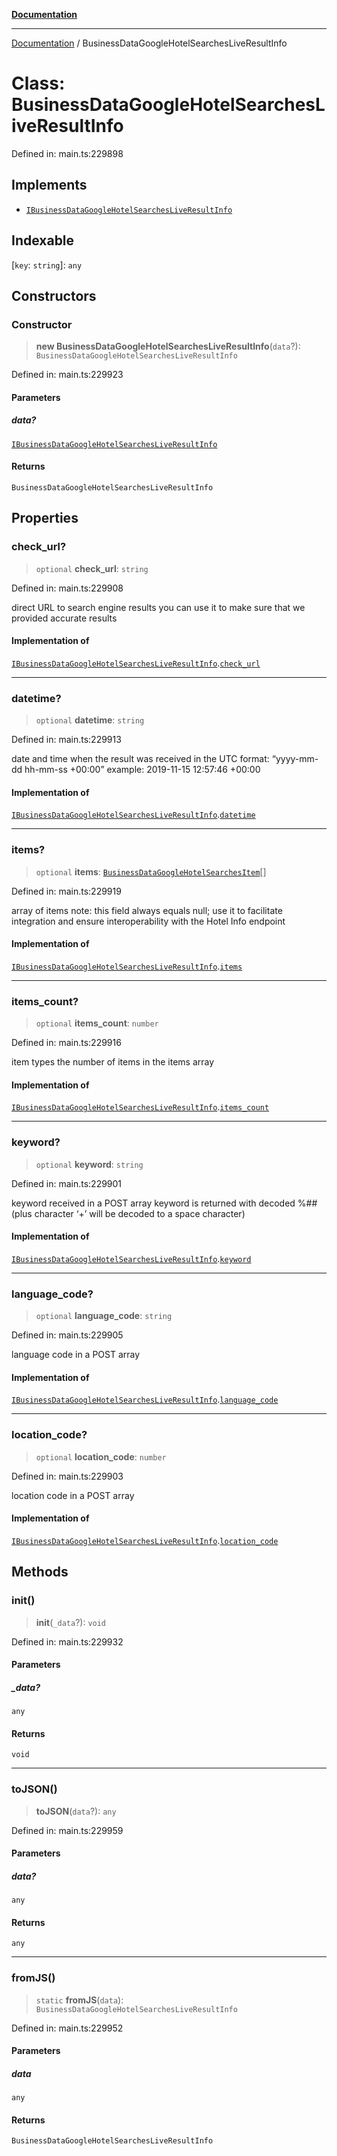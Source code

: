 [**Documentation**](../README.md)

***

[Documentation](../README.md) / BusinessDataGoogleHotelSearchesLiveResultInfo

# Class: BusinessDataGoogleHotelSearchesLiveResultInfo

Defined in: main.ts:229898

## Implements

- [`IBusinessDataGoogleHotelSearchesLiveResultInfo`](../interfaces/IBusinessDataGoogleHotelSearchesLiveResultInfo.md)

## Indexable

\[`key`: `string`\]: `any`

## Constructors

### Constructor

> **new BusinessDataGoogleHotelSearchesLiveResultInfo**(`data`?): `BusinessDataGoogleHotelSearchesLiveResultInfo`

Defined in: main.ts:229923

#### Parameters

##### data?

[`IBusinessDataGoogleHotelSearchesLiveResultInfo`](../interfaces/IBusinessDataGoogleHotelSearchesLiveResultInfo.md)

#### Returns

`BusinessDataGoogleHotelSearchesLiveResultInfo`

## Properties

### check\_url?

> `optional` **check\_url**: `string`

Defined in: main.ts:229908

direct URL to search engine results
you can use it to make sure that we provided accurate results

#### Implementation of

[`IBusinessDataGoogleHotelSearchesLiveResultInfo`](../interfaces/IBusinessDataGoogleHotelSearchesLiveResultInfo.md).[`check_url`](../interfaces/IBusinessDataGoogleHotelSearchesLiveResultInfo.md#check_url)

***

### datetime?

> `optional` **datetime**: `string`

Defined in: main.ts:229913

date and time when the result was received
in the UTC format: “yyyy-mm-dd hh-mm-ss +00:00”
example:
2019-11-15 12:57:46 +00:00

#### Implementation of

[`IBusinessDataGoogleHotelSearchesLiveResultInfo`](../interfaces/IBusinessDataGoogleHotelSearchesLiveResultInfo.md).[`datetime`](../interfaces/IBusinessDataGoogleHotelSearchesLiveResultInfo.md#datetime)

***

### items?

> `optional` **items**: [`BusinessDataGoogleHotelSearchesItem`](BusinessDataGoogleHotelSearchesItem.md)[]

Defined in: main.ts:229919

array of items
note: this field always equals null; use it to facilitate integration and ensure interoperability with the Hotel Info endpoint

#### Implementation of

[`IBusinessDataGoogleHotelSearchesLiveResultInfo`](../interfaces/IBusinessDataGoogleHotelSearchesLiveResultInfo.md).[`items`](../interfaces/IBusinessDataGoogleHotelSearchesLiveResultInfo.md#items)

***

### items\_count?

> `optional` **items\_count**: `number`

Defined in: main.ts:229916

item types
the number of items in the items array

#### Implementation of

[`IBusinessDataGoogleHotelSearchesLiveResultInfo`](../interfaces/IBusinessDataGoogleHotelSearchesLiveResultInfo.md).[`items_count`](../interfaces/IBusinessDataGoogleHotelSearchesLiveResultInfo.md#items_count)

***

### keyword?

> `optional` **keyword**: `string`

Defined in: main.ts:229901

keyword received in a POST array
keyword is returned with decoded %## (plus character ‘+’ will be decoded to a space character)

#### Implementation of

[`IBusinessDataGoogleHotelSearchesLiveResultInfo`](../interfaces/IBusinessDataGoogleHotelSearchesLiveResultInfo.md).[`keyword`](../interfaces/IBusinessDataGoogleHotelSearchesLiveResultInfo.md#keyword)

***

### language\_code?

> `optional` **language\_code**: `string`

Defined in: main.ts:229905

language code in a POST array

#### Implementation of

[`IBusinessDataGoogleHotelSearchesLiveResultInfo`](../interfaces/IBusinessDataGoogleHotelSearchesLiveResultInfo.md).[`language_code`](../interfaces/IBusinessDataGoogleHotelSearchesLiveResultInfo.md#language_code)

***

### location\_code?

> `optional` **location\_code**: `number`

Defined in: main.ts:229903

location code in a POST array

#### Implementation of

[`IBusinessDataGoogleHotelSearchesLiveResultInfo`](../interfaces/IBusinessDataGoogleHotelSearchesLiveResultInfo.md).[`location_code`](../interfaces/IBusinessDataGoogleHotelSearchesLiveResultInfo.md#location_code)

## Methods

### init()

> **init**(`_data`?): `void`

Defined in: main.ts:229932

#### Parameters

##### \_data?

`any`

#### Returns

`void`

***

### toJSON()

> **toJSON**(`data`?): `any`

Defined in: main.ts:229959

#### Parameters

##### data?

`any`

#### Returns

`any`

***

### fromJS()

> `static` **fromJS**(`data`): `BusinessDataGoogleHotelSearchesLiveResultInfo`

Defined in: main.ts:229952

#### Parameters

##### data

`any`

#### Returns

`BusinessDataGoogleHotelSearchesLiveResultInfo`
